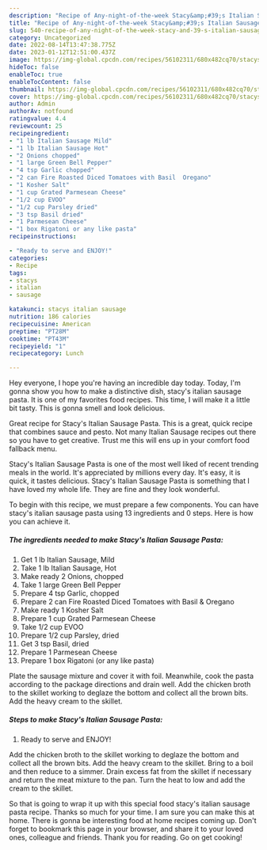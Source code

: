 ```yaml
---
description: "Recipe of Any-night-of-the-week Stacy&amp;#39;s Italian Sausage Pasta"
title: "Recipe of Any-night-of-the-week Stacy&amp;#39;s Italian Sausage Pasta"
slug: 540-recipe-of-any-night-of-the-week-stacy-and-39-s-italian-sausage-pasta
category: Uncategorized
date: 2022-08-14T13:47:38.775Z
date: 2023-01-12T12:51:00.437Z
image: https://img-global.cpcdn.com/recipes/56102311/680x482cq70/stacys-italian-sausage-pasta-recipe-main-photo.jpg
hideToc: false
enableToc: true
enableTocContent: false
thumbnail: https://img-global.cpcdn.com/recipes/56102311/680x482cq70/stacys-italian-sausage-pasta-recipe-main-photo.jpg
cover: https://img-global.cpcdn.com/recipes/56102311/680x482cq70/stacys-italian-sausage-pasta-recipe-main-photo.jpg
author: Admin
authorAv: notfound
ratingvalue: 4.4
reviewcount: 25
recipeingredient:
- "1 lb Italian Sausage Mild"
- "1 lb Italian Sausage Hot"
- "2 Onions chopped"
- "1 large Green Bell Pepper"
- "4 tsp Garlic chopped"
- "2 can Fire Roasted Diced Tomatoes with Basil  Oregano"
- "1 Kosher Salt"
- "1 cup Grated Parmesean Cheese"
- "1/2 cup EVOO"
- "1/2 cup Parsley dried"
- "3 tsp Basil dried"
- "1 Parmesean Cheese"
- "1 box Rigatoni or any like pasta"
recipeinstructions:

- "Ready to serve and ENJOY!"
categories:
- Recipe
tags:
- stacys
- italian
- sausage

katakunci: stacys italian sausage 
nutrition: 186 calories
recipecuisine: American
preptime: "PT28M"
cooktime: "PT43M"
recipeyield: "1"
recipecategory: Lunch

---
```



Hey everyone, I hope you're having an incredible day today. Today, I'm gonna show you how to make a distinctive dish, stacy&#39;s italian sausage pasta. It is one of my favorites food recipes. This time, I will make it a little bit tasty. This is gonna smell and look delicious.

Great recipe for Stacy&#39;s Italian Sausage Pasta. This is a great, quick recipe that combines sauce and pesto. Not many Italian Sausage recipes out there so you have to get creative. Trust me this will ens up in your comfort food fallback menu.

Stacy&#39;s Italian Sausage Pasta is one of the most well liked of recent trending meals in the world. It's appreciated by millions every day. It's easy, it is quick, it tastes delicious. Stacy&#39;s Italian Sausage Pasta is something that I have loved my whole life. They are fine and they look wonderful.


To begin with this recipe, we must prepare a few components. You can have stacy&#39;s italian sausage pasta using 13 ingredients and 0 steps. Here is how you can achieve it.

<!--inarticleads1-->

##### The ingredients needed to make Stacy&#39;s Italian Sausage Pasta:

1. Get 1 lb Italian Sausage, Mild
1. Take 1 lb Italian Sausage, Hot
1. Make ready 2 Onions, chopped
1. Take 1 large Green Bell Pepper
1. Prepare 4 tsp Garlic, chopped
1. Prepare 2 can Fire Roasted Diced Tomatoes with Basil &amp; Oregano
1. Make ready 1 Kosher Salt
1. Prepare 1 cup Grated Parmesean Cheese
1. Take 1/2 cup EVOO
1. Prepare 1/2 cup Parsley, dried
1. Get 3 tsp Basil, dried
1. Prepare 1 Parmesean Cheese
1. Prepare 1 box Rigatoni (or any like pasta)


Plate the sausage mixture and cover it with foil. Meanwhile, cook the pasta according to the package directions and drain well. Add the chicken broth to the skillet working to deglaze the bottom and collect all the brown bits. Add the heavy cream to the skillet. 

<!--inarticleads2-->

##### Steps to make Stacy&#39;s Italian Sausage Pasta:


1. Ready to serve and ENJOY!

Add the chicken broth to the skillet working to deglaze the bottom and collect all the brown bits. Add the heavy cream to the skillet. Bring to a boil and then reduce to a simmer. Drain excess fat from the skillet if necessary and return the meat mixture to the pan. Turn the heat to low and add the cream to the skillet. 

So that is going to wrap it up with this special food stacy&#39;s italian sausage pasta recipe. Thanks so much for your time. I am sure you can make this at home. There is gonna be interesting food at home recipes coming up. Don't forget to bookmark this page in your browser, and share it to your loved ones, colleague and friends. Thank you for reading. Go on get cooking!
